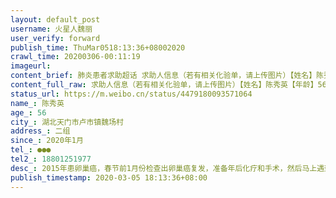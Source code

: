 ```yaml
---
layout: default_post
username: 火星人魏丽
user_verify: forward
publish_time: ThuMar0518:13:36+08002020
crawl_time: 20200306-00:11:19
imageurl: 
content_brief: 肺炎患者求助超话 求助人信息（若有相关化验单，请上传图片）【姓名】陈秀英【年龄】56【所在城市】湖北天门市 卢市镇 魏场村【所在小区、社区】二组【患病时间】2020年1月【联系方式】●●●  ●●●【其他紧急联系人】●●●【病情描述】 2015年患卵巢癌，春节前1月份检 ...全文
content_full_raw: 求助人信息（若有相关化验单，请上传图片）【姓名】陈秀英【年龄】56【所在城市】湖北天门市卢市镇魏场村【所在小区、社区】二组【患病时间】2020年1月【联系方式】●●●【其他紧急联系人】●●●【病情描述】2015年患卵巢癌，春节前1月份检查出卵巢癌复发，准备年后化疗和手术，然后马上遇到了严重疫情，在家熬了一个月，目前肿瘤大了，压迫膀胱，造成尿频，疼痛，随时有转移的风险，时间就是生命，急需收入院进行规范治疗，但目前联系不到医院，救救我母亲吧！求助求助！@头条新闻@人民日报@湖北日报@央视新闻@中报视频@长江日报@@@梁晚笛
status_url: https://m.weibo.cn/status/4479180093571064
name_: 陈秀英
age_: 56
city_: 湖北天门市卢市镇魏场村
address_: 二组
since_: 2020年1月
tel_: ●●●
tel2_: 18801251977
desc_: 2015年患卵巢癌，春节前1月份检查出卵巢癌复发，准备年后化疗和手术，然后马上遇到了严重疫情，在家熬了一个月，目前肿瘤大了，压迫膀胱，造成尿频，疼痛，随时有转移的风险，时间就是生命，急需收入院进行规范治疗，但目前联系不到医院，救救我母亲吧！求助求助！@头条新闻@人民日报@湖北日报@央视新闻@中报视频@长江日报@@@梁晚笛
publish_timestamp: 2020-03-05 18:13:36+08:00
---
```


